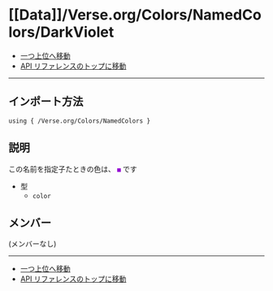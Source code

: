 # [[Data]]/Verse.org/Colors/NamedColors/DarkViolet

- [一つ上位へ移動](../main.md)
- [API リファレンスのトップに移動](../../../../main.md)

---

## インポート方法

```verse
using { /Verse.org/Colors/NamedColors }
```

## 説明

この名前を指定子たときの色は、 <code style="color: DarkViolet">■</code> です

- 型
  - `color`

## メンバー

(メンバーなし)

---

- [一つ上位へ移動](../main.md)
- [API リファレンスのトップに移動](../../../../main.md)
